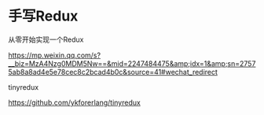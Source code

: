 # 手写Redux

从零开始实现一个Redux

https://mp.weixin.qq.com/s?__biz=MzA4Nzg0MDM5Nw==&mid=2247484475&amp;idx=1&amp;sn=27575ab8a8ad4e5e78cec8c2bcad4b0c&source=41#wechat_redirect



tinyredux

https://github.com/ykforerlang/tinyredux